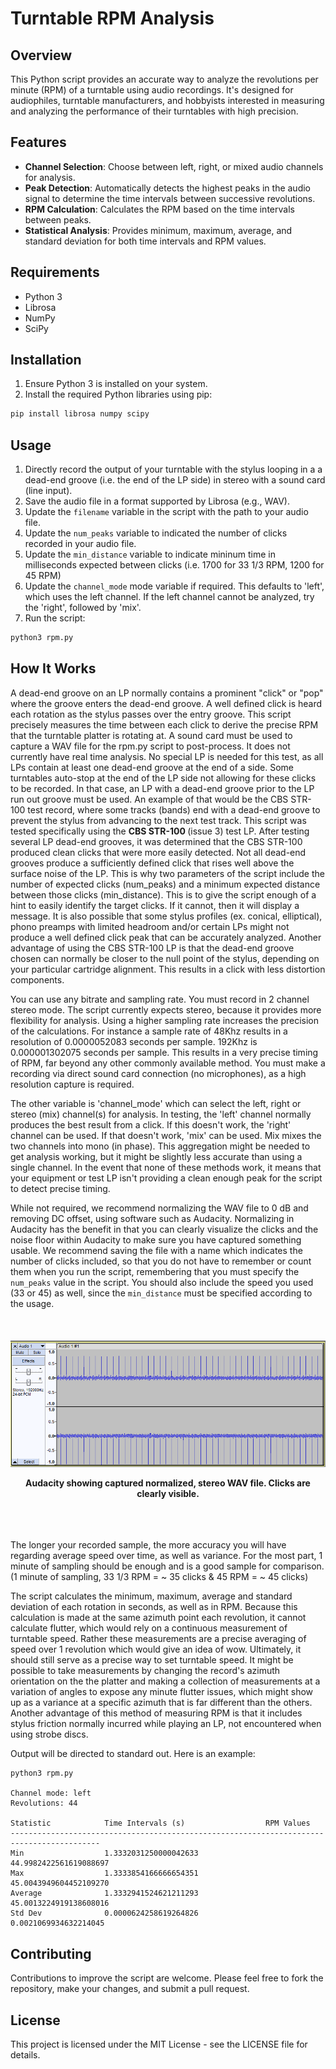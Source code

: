 # Turntable RPM Analysis

## Overview
This Python script provides an accurate way to analyze the revolutions per minute (RPM) of a turntable using audio recordings. It's designed for audiophiles, turntable manufacturers, and hobbyists interested in measuring and analyzing the performance of their turntables with high precision.

## Features
- **Channel Selection**: Choose between left, right, or mixed audio channels for analysis.
- **Peak Detection**: Automatically detects the highest peaks in the audio signal to determine the time intervals between successive revolutions.
- **RPM Calculation**: Calculates the RPM based on the time intervals between peaks.
- **Statistical Analysis**: Provides minimum, maximum, average, and standard deviation for both time intervals and RPM values.

## Requirements
- Python 3
- Librosa
- NumPy
- SciPy

## Installation
1. Ensure Python 3 is installed on your system.
2. Install the required Python libraries using pip:

```bash
pip install librosa numpy scipy
```

## Usage
1. Directly record the output of your turntable with the stylus looping in a a dead-end groove (i.e. the end of the LP side) in stereo with a sound card (line input).
2. Save the audio file in a format supported by Librosa (e.g., WAV).
3. Update the `filename` variable in the script with the path to your audio file.
4. Update the `num_peaks` variable to indicated the number of clicks recorded in your audio file.
5. Update the `min_distance` variable to indicate mininum time in milliseconds expected between clicks (i.e. 1700 for 33 1/3 RPM,  1200 for 45 RPM)
6. Update the `channel_mode` mode variable if required. This defaults to 'left', which uses the left channel.  If the left channel cannot be analyzed, try the 'right', followed by 'mix'.
7. Run the script:

```bash
python3 rpm.py
```

## How It Works

A dead-end groove on an LP normally contains a prominent "click" or "pop" where the groove enters the dead-end groove. A well defined click is heard each rotation as the stylus passes over the entry groove. This script precisely measures the time between each click to
derive the precise RPM that the turntable platter is rotating at. A sound card must be used to capture a WAV file for the rpm.py script to post-process. It does not currently have real time analysis. No special LP is needed for this test, as all LPs contain
at least one dead-end groove at the end of a side. Some turntables auto-stop at the end of the LP side not allowing for these clicks to be recorded. In that case, an LP with a dead-end groove prior to the LP run out groove must be used. An example of that
would be the CBS STR-100 test record, where some tracks (bands) end with a dead-end groove to prevent the stylus from advancing to the next test track.  This script was tested specifically using the <b>CBS STR-100 </b> (issue 3) test LP.  After testing several
LP dead-end grooves, it was determined that the CBS STR-100 produced clean clicks that were more easily detected.  Not all dead-end grooves produce a sufficiently defined click that rises well above the surface noise of the LP.  This is why two parameters of
the script include the number of expected clicks (num_peaks) and a minimum expected distance between those clicks (min_distance).  This is to give the script enough of a hint to easily identify the target clicks.  If it cannot, then it will display a message.
It is also possible that some stylus profiles (ex. conical, elliptical),  phono preamps with limited headroom and/or certain LPs might not produce a well defined click peak that can be accurately analyzed. Another advantage of using the CBS STR-100 LP is that
the dead-end groove chosen can normally be closer to the null point of the stylus, depending on your particular cartridge alignment. This results in a click with less distortion components.  

You can use any bitrate and sampling rate.  You must record in 2 channel stereo mode.  The script currently expects stereo, because it provides more flexibility for analysis. Using a higher sampling rate increases the precision of the calculations.
For instance a sample rate of 48Khz results in a resolution of 0.0000052083 seconds per sample.  192Khz is 0.000001302075 seconds per sample. This results in a very precise timing of RPM, far beyond any other commonly available method. You must make
a recording via direct sound card connection (no microphones), as a high resolution capture is required.

The other variable is 'channel_mode' which can select the left, right or stereo (mix) channel(s) for analysis.  In testing, the 'left' channel normally produces the best result from a click. If this doesn't work, the 'right' channel can be used. If
that doesn't work, 'mix' can be used. Mix mixes the two channels into mono (in phase). This aggregation might be needed to get analysis working, but it might be slightly less accurate than using a single channel. In the event that none of these methods work,
it means that your equipment or test LP isn't providing a clean enough peak for the script to detect precise timing.

While not required, we recommend normalizing the WAV file to 0 dB and removing DC offset, using software such as Audacity. Normalizing in Audacity has the benefit in that you can clearly visualize the clicks and the noise floor within Audacity to make sure you have captured
something usable. We recommend saving the file with a name which indicates the number of clicks included, so that you do not have to remember or count them when you run the script, remembering that you must specify the `num_peaks` value in the script.
You should also include the speed you used (33 or 45) as well, since the `min_distance` must be specified according to the usage.

<br/>
<div align="center" style="padding: 20px 0;">
    <img src="images/audacity.png" alt="Audacity screenshot showing captured WAV file">
    <p><b>Audacity showing captured normalized, stereo WAV file. Clicks are clearly visible.</b></p>
</div>
<br/>

The longer your recorded sample, the more accuracy you will have regarding average speed over time, as well as variance. For the most part, 1 minute of sampling should be enough and is a good sample for comparison. (1 minute of sampling,  33 1/3 RPM  = ~ 35 clicks & 45 RPM = ~ 45 clicks)

The script calculates the minimum, maximum, average and standard deviation of each rotation in seconds, as well as in RPM. Because this calculation is made at
the same azimuth point each revolution, it cannot calculate flutter, which would rely on a continuous measurement of turntable speed. Rather these measurements are a precise averaging of speed over 1 revolution which would give an idea of wow. Ultimately, it should still
serve as a precise way to set turntable speed. It might be possible to take measurements by changing the record's azimuth orientation on the the platter and making a collection of measurements at a variation of angles to expose any minute flutter issues, which might show
up as a variance at a specific azimuth that is far different than the others. Another advantage of this method of measuring RPM is that it includes stylus friction normally incurred while playing an LP, not encountered when using strobe discs. 

Output will be directed to standard out.  Here is an example:

```
python3 rpm.py

Channel mode: left
Revolutions: 44

Statistic            Time Intervals (s)                  RPM Values
------------------------------------------------------------------------------------------
Min                  1.3332031250000042633               44.9982422561619088697
Max                  1.3333854166666654351               45.0043949604452109270
Average              1.3332941524621211293               45.0013224919138608016
Std Dev              0.0000624258619264826               0.0021069934632214045
```
 



## Contributing
Contributions to improve the script are welcome. Please feel free to fork the repository, make your changes, and submit a pull request.

## License
This project is licensed under the MIT License - see the LICENSE file for details.

